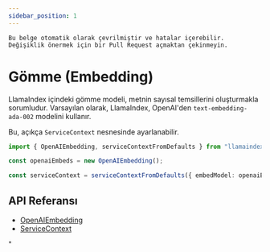 ```yaml
---
sidebar_position: 1
---
```


`Bu belge otomatik olarak çevrilmiştir ve hatalar içerebilir. Değişiklik önermek için bir Pull Request açmaktan çekinmeyin.`

# Gömme (Embedding)

LlamaIndex içindeki gömme modeli, metnin sayısal temsillerini oluşturmakla sorumludur. Varsayılan olarak, LlamaIndex, OpenAI'den `text-embedding-ada-002` modelini kullanır.

Bu, açıkça `ServiceContext` nesnesinde ayarlanabilir.

```typescript
import { OpenAIEmbedding, serviceContextFromDefaults } from "llamaindex";

const openaiEmbeds = new OpenAIEmbedding();

const serviceContext = serviceContextFromDefaults({ embedModel: openaiEmbeds });
```

## API Referansı

- [OpenAIEmbedding](../../api/classes/OpenAIEmbedding.md)
- [ServiceContext](../../api/interfaces/ServiceContext.md)

"
